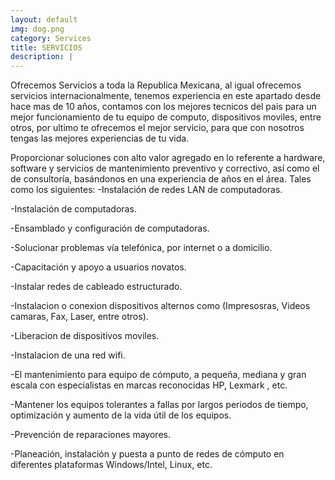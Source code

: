 ```yaml
---
layout: default
img: dog.png
category: Services
title: SERVICIOS
description: |
---
```

  Ofrecemos Servicios a toda la Republica Mexicana, al igual ofrecemos servicios internacionalmente, tenemos experiencia en este apartado desde hace mas de 10 años, contamos con los mejores tecnicos del pais para un mejor funcionamiento de tu equipo de computo, dispositivos moviles, entre otros, por ultimo te ofrecemos el mejor servicio, para que con nosotros tengas las mejores experiencias de tu vida.

Proporcionar soluciones con alto valor agregado en lo referente a hardware, software y servicios de mantenimiento preventivo y correctivo, así como el de consultoría, basándonos en una experiencia de años en el área. Tales como los siguientes:
-Instalación de redes LAN de computadoras.

-Instalación de computadoras.

-Ensamblado y configuración de computadoras.

-Solucionar problemas vía telefónica, por internet o a domicilio.

-Capacitación y apoyo a usuarios novatos.

-Instalar redes de cableado estructurado.

-Instalacion o conexion dispositivos alternos como (Impresosras, Videos camaras, Fax, Laser, entre otros).

-Liberacion de dispositivos moviles.

-Instalacion de una red wifi.

-El mantenimiento para equipo de cómputo, a pequeña, mediana y gran escala con especialistas en marcas reconocidas HP, Lexmark , etc.

-Mantener los equipos tolerantes a fallas por largos periodos de tiempo, optimización y aumento de la vida útil de los equipos.

-Prevención de reparaciones mayores.

-Planeación, instalación y puesta a punto de redes de cómputo en diferentes plataformas Windows/Intel, Linux, etc.

